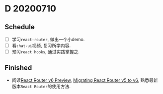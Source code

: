 # D 20200710

## Schedule

- [ ] 学习`react-router`, 做出一个小demo.
- [ ] 看`chat-ui`视频, 复习所学内容.
- [ ] 预习`react hooks`, 通过实践掌握之.

## Finished

- 阅读[React Router v6 Preview](https://reacttraining.com/blog/react-router-v6-pre/), [Migrating React Router v5 to v6](https://github.com/ReactTraining/react-router/blob/dev/docs/advanced-guides/migrating-5-to-6.md), 熟悉最新版本`React Router`的使用方法.
